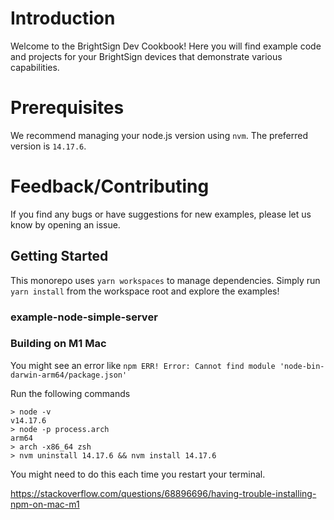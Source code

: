 # Introduction

Welcome to the BrightSign Dev Cookbook! Here you will find example code and projects for your BrightSign devices that demonstrate various capabilities. 

# Prerequisites

We recommend managing your node.js version using `nvm`. The preferred version is `14.17.6`.

# Feedback/Contributing

If you find any bugs or have suggestions for new examples, please let us know by opening an issue.

## Getting Started

This monorepo uses `yarn workspaces` to manage dependencies. Simply run `yarn install` from the workspace root and explore the examples!

### example-node-simple-server

### 


### Building on M1 Mac
You might see an error like `npm ERR! Error: Cannot find module 'node-bin-darwin-arm64/package.json'`

Run the following commands
```
> node -v
v14.17.6
> node -p process.arch
arm64
> arch -x86_64 zsh
> nvm uninstall 14.17.6 && nvm install 14.17.6
```

You might need to do this each time you restart your terminal.

https://stackoverflow.com/questions/68896696/having-trouble-installing-npm-on-mac-m1